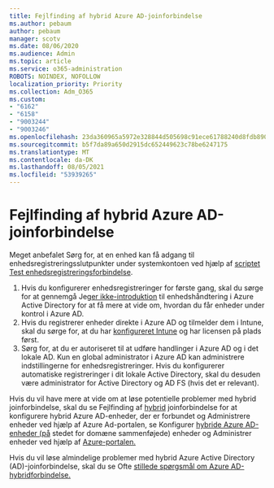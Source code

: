 ```yaml
---
title: Fejlfinding af hybrid Azure AD-joinforbindelse
ms.author: pebaum
author: pebaum
manager: scotv
ms.date: 08/06/2020
ms.audience: Admin
ms.topic: article
ms.service: o365-administration
ROBOTS: NOINDEX, NOFOLLOW
localization_priority: Priority
ms.collection: Adm_O365
ms.custom:
- "6162"
- "6158"
- "9003244"
- "9003246"
ms.openlocfilehash: 23da360965a5972e328844d505698c91ece61788240d8fdb8909fff3a7ef0d7f
ms.sourcegitcommit: b5f7da89a650d2915dc652449623c78be6247175
ms.translationtype: MT
ms.contentlocale: da-DK
ms.lasthandoff: 08/05/2021
ms.locfileid: "53939265"
---
```

# <a name="troubleshoot-hybrid-azure-ad-join"></a>Fejlfinding af hybrid Azure AD-joinforbindelse

Meget anbefalet Sørg for, at en enhed kan få adgang til enhedsregistreringsslutpunkter under systemkontoen ved hjælp af [scriptet Test enhedsregistreringsforbindelse](https://docs.microsoft.com/samples/azure-samples/testdeviceregconnectivity/testdeviceregconnectivity/).

1. Hvis du konfigurerer enhedsregistreringer for første gang, skal du sørge for at gennemgå Jeg[er ikke-introduktion](https://docs.microsoft.com/samples/azure-samples/testdeviceregconnectivity/testdeviceregconnectivity/) til enhedshåndtering i Azure Active Directory for at få mere at vide om, hvordan du får enheder under kontrol i Azure AD.
1. Hvis du registrerer enheder direkte i Azure AD og tilmelder dem i Intune, skal du sørge [](https://docs.microsoft.com/mem/intune/fundamentals/licenses-assign?WT.mc_id=Portal-Microsoft_Azure_Support) for, at du har [konfigureret Intune](https://docs.microsoft.com/mem/intune/enrollment/device-enrollment?WT.mc_id=Portal-Microsoft_Azure_Support) og har licensen på plads først.
1. Sørg for, at du er autoriseret til at udføre handlinger i Azure AD og i det lokale AD. Kun en global administrator i Azure AD kan administrere indstillingerne for enhedsregistreringer. Hvis du konfigurerer automatiske registreringer i dit lokale Active Directory, skal du desuden være administrator for Active Directory og AD FS (hvis det er relevant).

Hvis du vil have mere at vide om at løse potentielle problemer med hybrid joinforbindelse, skal du se Fejlfinding af [hybrid](https://docs.microsoft.com/azure/active-directory/devices/troubleshoot-hybrid-join-windows-current) joinforbindelse for at konfigurere hybrid Azure AD-enheder, der er forbundet og Administrere enheder ved hjælp af Azure Ad-portalen, se Konfigurer [hybride Azure AD-enheder (på](https://docs.microsoft.com/azure/active-directory/devices/hybrid-azuread-join-plan?WT.mc_id=Portal-Microsoft_Azure_Support) stedet for domæne sammenføjede) enheder og Administrer enheder ved hjælp af [Azure-portalen.](https://docs.microsoft.com/azure/active-directory/devices/device-management-azure-portal?WT.mc_id=Portal-Microsoft_Azure_Support)

Hvis du vil løse almindelige problemer med hybrid Azure Active Directory (AD)-joinforbindelse, skal du se Ofte [stillede spørgsmål om Azure AD-hybridforbindelse.](https://docs.microsoft.com/azure/active-directory/devices/faq#hybrid-azure-ad-join-faq)
